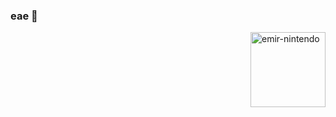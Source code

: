 ### eae 💊

<div>
  <img align = "right" alt = "emir-nintendo" height = "120" width = "120" src = "https://media2.giphy.com/media/G7xrnAEHd4qHZC8nRK/giphy.gif?cid=790b7611d55de8950122e14aeb8ca8b16b55d4ba2b35fb4e&rid=giphy.gif&ct=g">
</div>
